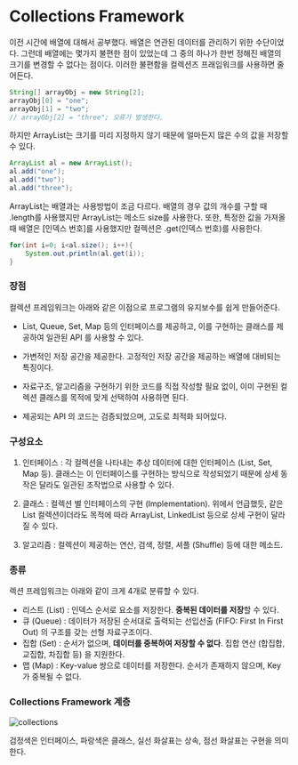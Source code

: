 # Collections Framework
이전 시간에 배열에 대해서 공부했다. 배열은 연관된 데이터를 관리하기 위한 수단이었다. 그런데 배열에는 몇가지 불편한 점이 있었는데 그 중의 하나가 한번 정해진 배열의 크기를 변경할 수 없다는 점이다. 이러한 불편함을 컬렉션즈 프래임워크를 사용하면 줄어든다.
```java
String[] arrayObj = new String[2];
arrayObj[0] = "one";
arrayObj[1] = "two";
// arrayObj[2] = "three"; 오류가 발생한다.
```
하지만 ArrayList는 크기를 미리 지정하지 않기 때문에 얼마든지 많은 수의 값을 저장할 수 있다.
```java
ArrayList al = new ArrayList();
al.add("one");
al.add("two");
al.add("three");
```
ArrayList는 배열과는 사용방법이 조금 다르다. 배열의 경우 값의 개수를 구할 때 .length를 사용했지만 ArrayList는 메소드 size를 사용한다. 또한, 특정한 값을 가져올 때 배열은 [인덱스 번호]를 사용했지만 컬렉션은 .get(인덱스 번호)를 사용한다.
```java
for(int i=0; i<al.size(); i++){
    System.out.println(al.get(i));
}
```
### 장점
컬렉션 프레임워크는 아래와 같은 이점으로 프로그램의 유지보수를 쉽게 만들어준다.

+ List, Queue, Set, Map 등의 인터페이스를 제공하고, 이를 구현하는 클래스를 제공하여 일관된 API 를 사용할 수 있다.

+ 가변적인 저장 공간을 제공한다. 고정적인 저장 공간을 제공하는 배열에 대비되는 특징이다.

+ 자료구조, 알고리즘을 구현하기 위한 코드를 직접 작성할 필요 없이, 이미 구현된 컬렉션 클래스를 목적에 맞게 선택하여 사용하면 된다.

+ 제공되는 API 의 코드는 검증되었으며, 고도로 최적화 되어있다.

### 구성요소
1. 인터페이스 : 각 컬렉션을 나타내는 추상 데이터에 대한 인터페이스 (List, Set, Map 등). 클래스는 이 인터페이스를 구현하는 방식으로 작성되었기 때문에 상세 동작은 달라도 일관된 조작법으로 사용할 수 있다.

2. 클래스 : 컬렉션 별 인터페이스의 구현 (Implementation). 위에서 언급했듯, 같은 List 컬렉션이더라도 목적에 따라 ArrayList, LinkedList 등으로 상세 구현이 달라질 수 있다.

3. 알고리즘 : 컬렉션이 제공하는 연산, 검색, 정렬, 셔플 (Shuffle) 등에 대한 메소드.

### 종류
렉션 프레임워크는 아래와 같이 크게 4개로 분류할 수 있다.

+ 리스트 (List) : 인덱스 순서로 요소를 저장한다. **중복된 데이터를 저장**할 수 있다.
+ 큐 (Queue) : 데이터가 저장된 순서대로 출력되는 선입선출 (FIFO: First In First Out) 의 구조를 갖는 선형 자료구조이다.
+ 집합 (Set) : 순서가 없으며, **데이터를 중복하여 저장할 수 없다**. 집합 연산 (합집합, 교집합, 차집합 등) 을 지원한다.
+ 맵 (Map) : Key-value 쌍으로 데이터를 저장한다. 순서가 존재하지 않으며, Key 가 중복될 수 없다.

### Collections Framework 계층

![collections](https://hudi.blog/static/1bacac1babc556100455a8c64e7658da/e6c4b/2.png)

검정색은 인터페이스, 파랑색은 클래스, 실선 화살표는 상속, 점선 화살표는 구현을 의미한다.